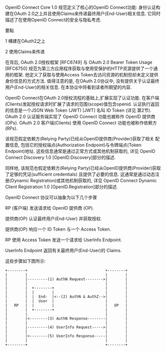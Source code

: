 

OpenID Connect Core 1.0 规范定义了核心的OpenID Connect功能: 身份认证构建在OAuth 2.0之上并且使用Claims来传递最终用户(End-User)相关信息. 它同时描述了在使用OpenID Connect的安全与隐私考虑.

要點

1  構建在OAuth2之上

2  使用Claims来传递


在背后, OAuth 2.0授权框架 [RFC6749] 与 OAuth 2.0 Bearer Token Usage [RFC6750] 规范为第三方应用程序获取与使用受保护的HTTP资源提供了一个通用的框架. 他定义了获取与使用Access Token去访问资源的机制但却未定义提供身份信息的方式方法. 值得注意的是, 在OAuth 2.0协议中, 没有提供关于认证最终用户(End-User)的相关信息. 在本协议中将看到读者所期望的内容.


OpenID Connect在OAuth 2.0授权流程的基础上,扩展实现了认证功能. 在客户端(Clients)发起授权请求时扩展了请求的范围(scope)值包含openid. 认证执行返回的信息是一个JSON Web Token (JWT) [JWT] 名叫 ID Token (详见 第2节). OAuth 2.0 认证服务端实现了 OpenID Connect 功能也被称作 OpenID 提供商 (OPs). OAuth 2.0 客户端(Clients) 使用 OpenID Connect 功能也被称作依赖方 (RPs).


该规范假定依赖方(Relying Party)已经从OpenID提供商(Provider)获取了相关 配置信息, 包括它的授权端点(Authorization Endpoint)与令牌端点(Token Endpoint)地址. 这些信息通常是通过正常方式或其他机制获取的, 详见 OpenID Connect Discovery 1.0 [OpenID.Discovery]部分的描述.


同样地, 该规范也假定依赖方(Relying Party)已经从OpenID提供商(Provider)获取了足够的凭证(sufficient credentials) 且提供了必要的信息. 这通常是通过动态注册(Dynamic Registration)或其他机制获取的, 详见 OpenID Connect Dynamic Client Registration 1.0 [OpenID.Registration]部分的描述.


OpenID Connect 协议可以抽象为以下几个步骤


RP (客户端) 发送请求给 OpenID 提供商 (OP).

提供商(OP) 认证最终用户(End-User) 并获取授权.

提供商(OP) 响应一个 ID Token 与一个 Access Token.

RP 使用 Access Token 发送一个请求给 UserInfo Endpoint.

UserInfo Endpoint 返回有关最终用户(End-User)的 Claims.

这些步骤如下图所示:
```
+--------+                                   +--------+
|        |                                   |        |
|        |---------(1) AuthN Request-------->|        |
|        |                                   |        |
|        |  +--------+                       |        |
|        |  |        |                       |        |
|        |  |  End-  |<--(2) AuthN & AuthZ-->|        |
|        |  |  User  |                       |        |
|   RP   |  |        |                       |   OP   |
|        |  +--------+                       |        |
|        |                                   |        |
|        |<--------(3) AuthN Response--------|        |
|        |                                   |        |
|        |---------(4) UserInfo Request----->|        |
|        |                                   |        |
|        |<--------(5) UserInfo Response-----|        |
|        |                                   |        |
+--------+                                   +--------+
```
